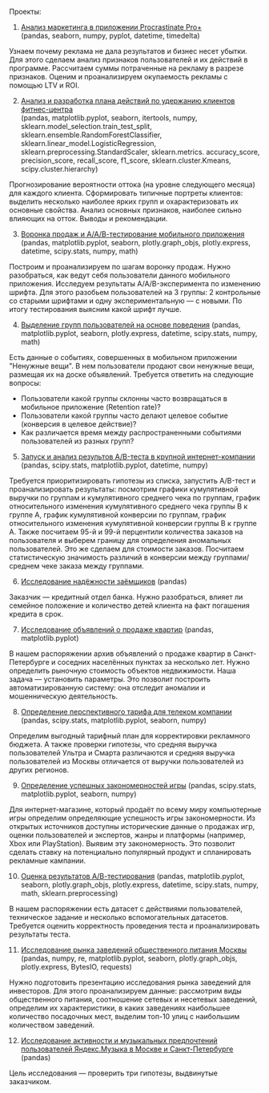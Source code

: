 Проекты:

1. [Анализ маркетинга в приложении Procrastinate Pro+](https://github.com/KargapolovaEV/DataAnalyst/tree/main/Анализ%20действий%20маркетингового%20отдела)\
(pandas, seaborn, numpy, pyplot, datetime, timedelta)

Узнаем почему реклама не дала результатов и бизнес несет убытки.
Для этого сделаем анализ признаков пользователей и их действий в программе. Рассчитаем суммы потраченные на рекламу в разрезе признаков. Оценим и проанализируем окупаемость рекламы с помощью LTV и ROI.

2. [Анализ и разработка плана действий по удержанию клиентов фитнес-центра](https://github.com/KargapolovaEV/DataAnalyst/tree/main/Анализ%20и%20разработка%20плана%20действий%20по%20удержанию%20клиентов%20фитнес-центра)\
(pandas, matplotlib.pyplot, seaborn, itertools, numpy, sklearn.model\_selection.train\_test\_split, sklearn.ensemble.RandomForestClassifier, sklearn.linear\_model.LogisticRegression, sklearn.preprocessing.StandardScaler, sklearn.metrics. accuracy\_score, precision\_score, recall\_score, f1\_score, sklearn.cluster.Kmeans, scipy.cluster.hierarchy)

Прогнозирование вероятности оттока (на уровне следующего месяца) для каждого клиента. Сформировать типичные портреты клиентов: выделить несколько наиболее ярких групп и охарактеризовать их основные свойства. Анализ основных признаков, наиболее сильно влияющих на отток. Выводы и рекомендации.

3. [Воронка продаж и А/А/В-тестирование мобильного приложения](https://github.com/KargapolovaEV/DataAnalyst/tree/main/Воронка%20продаж%20и%20А:А:В-тестирование%20мобильного%20приложения)
(pandas, matplotlib.pyplot, seaborn, plotly.graph\_objs, plotly.express, datetime, scipy.stats, numpy, math)

Построим и проанализируем по шагам воронку продаж. Нужно разобраться, как ведут себя пользователи данного мобильного приложения.
Исследуем результаты A/A/B-эксперимента по изменению шрифта. Для этого разобьем пользователей на 3 группы: 2 контрольные со старыми шрифтами и одну экспериментальную — с новыми. По итогу тестирования выясним какой шрифт лучше.

4. [Выделение групп пользователей на основе поведения](https://github.com/KargapolovaEV/DataAnalyst/tree/main/Выделение%20групп%20пользователей%20на%20основе%20поведения)
(pandas, matplotlib.pyplot, seaborn, plotly.express, datetime, scipy.stats, numpy, math)

Есть данные о событиях, совершенных в мобильном приложении "Ненужные вещи". В нем пользователи продают свои ненужные вещи, размещая их на доске объявлений. Требуется ответить на следующие вопросы:
- Пользователи какой группы склонны часто возвращаться в мобильное приложение (Retention rate)?
- Пользователи какой группы часто делают целевое событие (конверсия в целевое действие)?
- Как различается время между распространенными событиями пользователей из разных групп?

5. [Запуск и анализ результов A/B-теста в крупной интернет-компании](https://github.com/KargapolovaEV/DataAnalyst/tree/main/Запуск%20и%20анализ%20результов%20A:B-теста%20в%20интернет-компании)
(pandas, scipy.stats, matplotlib.pyplot, datetime, numpy)

Требуется приоритизировать гипотезы из списка, запустить A/B-тест и проанализировать результаты: посмотрим графики  кумулятивной выручки по группам и кумулятивного среднего чека по группам,  график относительного изменения кумулятивного среднего чека группы B к группе A,  график кумулятивной конверсии по группам,  график относительного изменения кумулятивной конверсии группы B к группе A. Также посчитаем 95-й и 99-й перцентили количества заказов на пользователя и выберем границу для определения аномальных пользователей. Это же сделаем для  стоимости заказов. Посчитаем статистическую значимость различий  в конверсии между группами/ среднем чеке заказа между группами.

6. [Исследование надёжности заёмщиков](https://github.com/KargapolovaEV/DataAnalyst/tree/main/Исследование%20надёжности%20заёмщиков)
(pandas)

Заказчик — кредитный отдел банка. Нужно разобраться, влияет ли семейное положение и количество детей клиента на факт погашения кредита в срок.

7. [Исследование объявлений о продаже квартир](https://github.com/KargapolovaEV/DataAnalyst/tree/main/Исследование%20объявлений%20о%20продаже%20квартир%20в%20СПБ)
(pandas, matplotlib.pyplot)

В нашем распоряжении архив объявлений о продаже квартир в Санкт-Петербурге и соседних населённых пунктах за несколько лет. Нужно определить рыночную стоимость объектов недвижимости. Наша задача — установить параметры. Это позволит построить автоматизированную систему: она отследит аномалии и мошенническую деятельность.

8. [Определение перспективного тарифа для телеком компании](https://github.com/KargapolovaEV/DataAnalyst/tree/main/Определение%20перспективного%20тарифа%20для%20телеком%20компании)
(pandas, scipy.stats, matplotlib.pyplot, seaborn, numpy)

Определим выгодный тарифный план для корректировки рекламного бюджета.
А также проверки гипотезы, что средняя выручка пользователей Ультра и Смарта различаются и средняя выручка пользователей из Москвы отличается от выручки пользователей из других регионов.

9. [Определение успешных закономерностей игры](https://github.com/KargapolovaEV/DataAnalyst/tree/main/Определение%20успешных%20закономерностей%20игры)
(pandas, scipy.stats, matplotlib.pyplot, seaborn, numpy)

Для интернет-магазине, который продаёт по всему миру компьютерные игры определим определяющие успешность игры закономерности. Из открытых источников доступны исторические данные о продажах игр, оценки пользователей и экспертов, жанры и платформы (например, Xbox или PlayStation). Выявим эту закономерность. Это позволит сделать ставку на потенциально популярный продукт и спланировать рекламные кампании.  

10. [Оценка результатов А/В-тестирования](https://github.com/KargapolovaEV/DataAnalyst/tree/main/Оценка%20результатов%20А:В-тестирования)
(pandas, matplotlib.pyplot, seaborn, plotly.graph\_objs, plotly.express, datetime, scipy.stats, numpy, math, sklearn.preprocessing)

В нашем распоряжении есть датасет с действиями пользователей, техническое задание и несколько вспомогательных датасетов.
Требуется оценить корректность проведения теста и проанализировать результаты теста.

11. [Исследование рынка заведений общественного питания Москвы](https://github.com/KargapolovaEV/DataAnalyst/tree/main/Рынок%20питания%20Москвы)
(pandas, numpy, re, matplotlib.pyplot, seaborn, plotly.graph\_objs, plotly.express, BytesIO, requests)

Нужно подготовить презентацию исследования рынка заведений для инвесторов. Для этого проанализируем данные: рассмотрим виды общественного питания, соотношение сетевых и несетевых заведений, определим их характеристики, в каких заведениях наибольшее количество посадочных мест, выделим топ-10 улиц с наибольшим количеством заведений.

12. [Исследование активности и музыкальных предпочтений пользователей Яндекс.Музыка в Москве и Санкт-Петербурге](https://github.com/KargapolovaEV/DataAnalyst/tree/main/Исследование%20активности%20и%20музыкальных%20предпочтений%20пользователей%20Яндекс.Музыка%20в%20Москве%20и%20Санкт-Петербурге)
(pandas)

Цель исследования — проверить три гипотезы, выдвинутые заказчиком.
